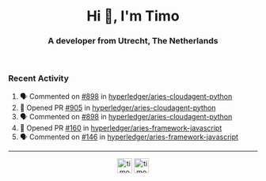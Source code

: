<h1 align="center">Hi 👋, I'm Timo</h1>
<h3 align="center">A developer from Utrecht, The Netherlands</h3>
<br/>
<!-- https://github.com/rahuldkjain/github-profile-readme-generator --!>

<!--  <p align="left"><img src="https://github-readme-stats.vercel.app/api?username=timoglastra&show_icons=true&count_private=true&" alt="timoglastra" /></p> --!>

<!--
Github language stats
<p align="left"><img src="https://github-readme-stats.vercel.app/api/top-langs/?username=timoglastra&layout=compact" alt="timoglastra" /><p>
-->

<!-- Codestats language stats -->
<!-- <p align="left"><img src="https://codestats-readme.vercel.app/api/top-langs/?username=timoglastra&layout=compact&language_count=12" alt="timoglastra" /><p>    --!>
  
<h3>Recent Activity</h3>

<!--START_SECTION:activity-->
1. 🗣 Commented on [#898](https://github.com/hyperledger/aries-cloudagent-python/issues/898) in [hyperledger/aries-cloudagent-python](https://github.com/hyperledger/aries-cloudagent-python)
2. 💪 Opened PR [#905](https://github.com/hyperledger/aries-cloudagent-python/pull/905) in [hyperledger/aries-cloudagent-python](https://github.com/hyperledger/aries-cloudagent-python)
3. 🗣 Commented on [#898](https://github.com/hyperledger/aries-cloudagent-python/issues/898) in [hyperledger/aries-cloudagent-python](https://github.com/hyperledger/aries-cloudagent-python)
4. 💪 Opened PR [#160](https://github.com/hyperledger/aries-framework-javascript/pull/160) in [hyperledger/aries-framework-javascript](https://github.com/hyperledger/aries-framework-javascript)
5. 🗣 Commented on [#146](https://github.com/hyperledger/aries-framework-javascript/issues/146) in [hyperledger/aries-framework-javascript](https://github.com/hyperledger/aries-framework-javascript)
<!--END_SECTION:activity-->

---

<p align="center">
<a href="https://twitter.com/timoglastra" target="blank"><img align="center" src="https://cdn.jsdelivr.net/npm/simple-icons@3.0.1/icons/twitter.svg" alt="timoglastra" height="30" width="30" /></a>
<a href="https://linkedin.com/in/timoglastra" target="blank"><img align="center" src="https://cdn.jsdelivr.net/npm/simple-icons@3.0.1/icons/linkedin.svg" alt="timoglastra" height="30" width="30" /></a>
</p>



